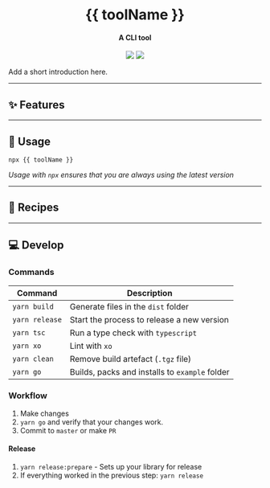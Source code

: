 <h1 align="center">
  {{ toolName }}
</h1>
<h4 align="center">
    A CLI tool
</h4>

<div align="center">
  <img src="https://badgen.net/npm/v/{{ toolName }}?icon=npm" />
  <img src="https://badgen.net/bundlephobia/minzip/{{ toolName }}" />
</div>

Add a short introduction here.

---

## :sparkles: Features

---

## :wrench: Usage

```
npx {{ toolName }}
```

_Usage with `npx` ensures that you are always using the latest version_

---

## :book: Recipes

---

## :computer: Develop

### Commands

| Command        | Description                                    |
| -------------- | ---------------------------------------------- |
| `yarn build`   | Generate files in the `dist` folder            |
| `yarn release` | Start the process to release a new version     |
| `yarn tsc`     | Run a type check with `typescript`             |
| `yarn xo`      | Lint with `xo`                                 |
| `yarn clean`   | Remove build artefact (`.tgz` file)            |
| `yarn go`      | Builds, packs and installs to `example` folder |

### Workflow

1. Make changes
2. `yarn go` and verify that your changes work.
3. Commit to `master` or make `PR`

#### Release

1. `yarn release:prepare` - Sets up your library for release
2. If everything worked in the previous step: `yarn release`
